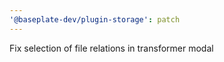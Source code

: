 ```yaml
---
'@baseplate-dev/plugin-storage': patch
---
```


Fix selection of file relations in transformer modal
